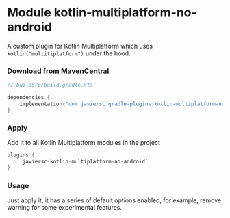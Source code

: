 # Module kotlin-multiplatform-no-android

A custom plugin for Kotlin Multiplatform which uses `kotlin("multitiplatform")` under the hood.

### Download from MavenCentral

```kotlin
// buildSrc/build.gradle.kts

dependencies {
    implementation("com.javiersc.gradle-plugins:kotlin-multiplatform-no-android:$version")
}
```

### Apply

Add it to all Kotlin Multiplatform modules in the project

```kotlin
plugins {
    `javiersc-kotlin-multiplatform-no-android`
}
```

### Usage

Just apply it, it has a series of default options enabled, for example, remove warning for some
experimental features.
